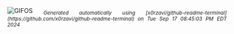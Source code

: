 <div align="justify">
<picture>
    <source media="(prefers-color-scheme: dark)" srcset="https://i.ibb.co/YkhjV7k/output-gif.gif">
    <source media="(prefers-color-scheme: light)" srcset="https://i.ibb.co/YkhjV7k/output-gif.gif">
    <img alt="GIFOS" src="https://i.ibb.co/YkhjV7k/output-gif.gif">
</picture>
<sub><i>Generated automatically using [x0rzavi/github-readme-terminal](https://github.com/x0rzavi/github-readme-terminal) on Tue Sep 17 08:45:03 PM EDT 2024</i></sub>
</div>

<!--  -->